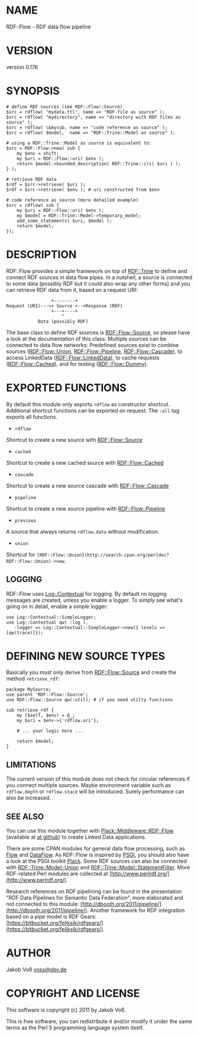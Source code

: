 # NAME

RDF::Flow - RDF data flow pipeline

# VERSION

version 0.176

# SYNOPSIS

    # define RDF sources (see RDF::Flow::Source)
    $src = rdflow( "mydata.ttl", name => "RDF file as source" );
    $src = rdflow( "mydirectory", name => "directory with RDF files as source" );
    $src = rdflow( \&mysub, name => "code reference as source" );
    $src = rdflow( $model,  name => "RDF::Trine::Model as source" );

    # using a RDF::Trine::Model as source is equivalent to:
    $src = RDF::Flow->new( sub {
        my $env = shift;
        my $uri = RDF::Flow::uri( $env );
        return $model->bounded_description( RDF::Trine::iri( $uri ) );
    } );

    # retrieve RDF data
    $rdf = $src->retrieve( $uri );
    $rdf = $src->retrieve( $env ); # uri constructed from $env

    # code reference as source (more detailed example)
    $src = rdflow( sub {
        my $uri = RDF::Flow::uri( $env );
        my $model = RDF::Trine::Model->temporary_model;
        add_some_statements( $uri, $model );
        return $model;
    });

# DESCRIPTION

RDF::Flow provides a simple framework on top of [RDF::Trine](http://search.cpan.org/perldoc?RDF::Trine) to define and
connect RDF sources in data flow pipes. In a nutshell, a source is connected
to some data (possibly RDF but it could also wrap any other forms) and you
can retrieve RDF data from it, based on a request URI:

                     +--------+
    Request (URI)--->+ Source +-->Response (RDF)
                     +---+----+
                         ^
                Data (possibly RDF)

The base class to define RDF sources is [RDF::Flow::Source](http://search.cpan.org/perldoc?RDF::Flow::Source), so please have a
look at the documentation of this class. Multiple sources can be connected to
data flow networks: Predefined sources exist to combine sources
([RDF::Flow::Union](http://search.cpan.org/perldoc?RDF::Flow::Union), [RDF::Flow::Pipeline](http://search.cpan.org/perldoc?RDF::Flow::Pipeline), [RDF::Flow::Cascade](http://search.cpan.org/perldoc?RDF::Flow::Cascade)), to access
LinkedData ([RDF::Flow::LinkedData](http://search.cpan.org/perldoc?RDF::Flow::LinkedData)), to cache requests
([RDF::Flow::Cached](http://search.cpan.org/perldoc?RDF::Flow::Cached)), and for testing ([RDF::Flow::Dummy](http://search.cpan.org/perldoc?RDF::Flow::Dummy)).

# EXPORTED FUNCTIONS

By default this module only exports `rdflow` as constructor shortcut.
Additional shortcut functions can be exported on request. The `:all`
tag exports all functions.

- `rdflow`

Shortcut to create a new source with [RDF::Flow::Source](http://search.cpan.org/perldoc?RDF::Flow::Source)

- `cached`

Shortcut to create a new cached source with [RDF::Flow::Cached](http://search.cpan.org/perldoc?RDF::Flow::Cached)

- `cascade`

Shortcut to create a new source cascade with [RDF::Flow::Cascade](http://search.cpan.org/perldoc?RDF::Flow::Cascade)

- `pipeline`

Shortcut to create a new source pipeline with [RDF::Flow::Pipeline](http://search.cpan.org/perldoc?RDF::Flow::Pipeline)

- `previous`

A source that always returns `rdflow.data` without modification.

- `union`

Shortcut for `[RDF::Flow::Union](http://search.cpan.org/perldoc?RDF::Flow::Union)->new`.

## LOGGING

RDF::Flow uses [Log::Contextual](http://search.cpan.org/perldoc?Log::Contextual) for logging. By default no logging messages
are created, unless you enable a logger.  To simply see what's going on in
detail, enable a simple logger:

    use Log::Contextual::SimpleLogger;
    use Log::Contextual qw( :log ),
       -logger => Log::Contextual::SimpleLogger->new({ levels => [qw(trace)]});

# DEFINING NEW SOURCE TYPES

Basically you must only derive from [RDF::Flow::Source](http://search.cpan.org/perldoc?RDF::Flow::Source) and create the method
`retrieve_rdf`:

    package MySource;
    use parent 'RDF::Flow::Source';
    use RDF::Flow::Source qw(:util); # if you need utilty functions

    sub retrieve_rdf {
        my ($self, $env) = @_;
        my $uri = $env->{'rdflow.uri'};

        # ... your logic here ...

        return $model;
    }

## LIMITATIONS

The current version of this module does not check for circular references if
you connect multiple sources.  Maybe environment variable such as `rdflow.depth`
or `rdflow.stack` will be introduced. Surely performance can also be increased.

## SEE ALSO

You can use this module together with [Plack::Middleware::RDF::Flow](http://search.cpan.org/perldoc?Plack::Middleware::RDF::Flow) (available
at [at github](https://github.com/nichtich/Plack-Middleware-RDF-Flow)) to create
Linked Data applications.

There are some CPAN modules for general data flow processing, such as [Flow](http://search.cpan.org/perldoc?Flow)
and [DataFlow](http://search.cpan.org/perldoc?DataFlow). As RDF::Flow is inspired by [PSGI](http://search.cpan.org/perldoc?PSGI), you should also have a
look at the PSGI toolkit [Plack](http://search.cpan.org/perldoc?Plack). Some RDF sources can also be connected
with [RDF::Trine::Model::Union](http://search.cpan.org/perldoc?RDF::Trine::Model::Union) and [RDF::Trine::Model::StatementFilter](http://search.cpan.org/perldoc?RDF::Trine::Model::StatementFilter).
More RDF-related Perl modules are collected at [http://www.perlrdf.org/](http://www.perlrdf.org/).

Research references on RDF pipelining can be found in the presentation "RDF
Data Pipelines for Semantic Data Federation", more elaborated and not connected
to this module: [http://dbooth.org/2011/pipeline/](http://dbooth.org/2011/pipeline/). Another framework for
RDF integration based on a pipe model is RDF Gears: 
[https://bitbucket.org/feliksik/rdfgears/](https://bitbucket.org/feliksik/rdfgears/).

# AUTHOR

Jakob Voß <voss@gbv.de>

# COPYRIGHT AND LICENSE

This software is copyright (c) 2011 by Jakob Voß.

This is free software; you can redistribute it and/or modify it under
the same terms as the Perl 5 programming language system itself.